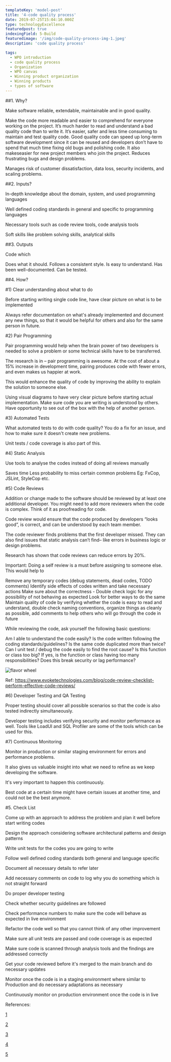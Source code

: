 ```yaml
---
templateKey: 'model-post'
title: '4-code quality process'
date: 2019-07-25T15:04:10.000Z
type: technologyExcellence
featuredpost: true
indexingField: 5-Build
featuredimage: '/img/code-quality-process-img-1.jpeg'
description: 'code quality process'

tags:
  - WPO introduction
  - code quality process
  - Organization
  - WPO canvas
  - Winning product organization
  - Winning products
  - types of software
---
```


##1. Why?


Make software reliable, extendable, maintainable and in good quality.

Make the code more readable and easier to comprehend for everyone working on the project. It’s much harder to read and understand a bad quality code than to write it.
It’s easier, safer and less time consuming to maintain and test quality code.
Good quality code can speed up long-term software development since it can be reused and developers don’t have to spend that much time fixing old bugs and polishing code. It also makeseasier for new project members who join the project.
Reduces frustrating bugs and design problems.

Manages risk of customer dissatisfaction, data loss, security incidents, and scaling problems.



##2. Inputs?


In-depth knowledge about the domain, system, and used programming languages

Well defined coding standards in general and specific to programming languages

Necessary tools such as code review tools, code analysis tools

Soft skills like problem solving skills, analytical skills



##3. Outputs


Code which

Does what it should.
Follows a consistent style.
Is easy to understand.
Has been well-documented.
Can be tested. 


##4. How?


#1) Clear understanding about what to do



Before starting writing single code line, have clear picture on what is to be implemented

Always refer documentation on what's already implemented and document any new things, so that it would be helpful for others and also for the same person in future.



#2) Pair Programming



Pair programming would help when the brain power of two developers is needed to solve a problem or some technical skills have to be transferred.



The research is in – pair programming is awesome. At the cost of about a 15% increase in development time, pairing produces code with fewer errors, and even makes us happier at work.



This would enhance the quality of code by improving the ability to explain the solution to someone else.

Using visual diagrams to have very clear picture before starting actual implementation.
Make sure code you are writing is understood by others.
Have opportunity to see out of the box with the help of another person.


#3) Automated Tests



What automated tests to do with code quality? You do a fix for an issue, and how to make sure it doesn't create new problems. 

Unit tests / code coverage is also part of this.



#4) Static Analysis



Use tools to analyse the codes instead of doing all reviews manually

Saves time
Less probability to miss certain common problems
Eg: FxCop, JSLint, StyleCop etc.


#5) Code Reviews



Addition or change made to the software should be reviewed by at least one additional developer. You might need to add more reviewers when the code is complex. Think of it as proofreading for code.



Code review would ensure that the code produced by developers “looks good”, is correct, and can be understood by each team member.



The code reviewer finds problems that the first developer missed. They can also find issues that static analysis can’t find– like errors in business logic or design problems. 



Research has shown that code reviews can reduce errors by 20%.



Important: Doing a self review is a must before assigning to someone else. This would help to

Remove any temporary codes (debug statements, dead codes, TODO comments)
Identify side effects of codes written and take necessary actions
Make sure about the correctness - Double check logic for any possibility of not behaving as expected
Look for better ways to do the same
Maintain quality of code by verifying whether the code is easy to read and understand, double check naming conventions, organize things as cleanly as possible, add comments to help others who will go through the code in future


While reviewing the code, ask yourself the following basic questions:

Am I able to understand the code easily?
Is the code written following the coding standards/guidelines?
Is the same code duplicated more than twice?
Can I unit test / debug the code easily to find the root cause?
Is this function or class too big? If yes, is the function or class having too many responsibilities?
Does this break security or lag performance?

![flavor wheel](/img/code-quality-process-img-1.jpeg)


Ref: https://www.evoketechnologies.com/blog/code-review-checklist-perform-effective-code-reviews/



#6) Developer Testing and QA Testing



Proper testing should cover all possible scenarios so that the code is also tested indirectly simultaneously.



Developer testing includes verifying security and monitor performance as well. Tools like LoadUI and SQL Profiler are some of the tools which can be used for this.



#7) Continuous Monitoring



Monitor in production or similar staging environment for errors and performance problems.



It also gives us valuable insight into what we need to refine as we keep developing the software.



It's very important to happen this continuously.

Best code at a certain time might have certain issues at another time, and could not be the best anymore.


#5. Check List


Come up with an approach to address the problem and plan it well before start writing codes

Design the approach considering software architectural patterns and design patterns

Write unit tests for the codes you are going to write

Follow well defined coding standards both general and language specific

Document all necessary details to refer later

Add necessary comments on code to log why you do something which is not straight forward

Do proper developer testing

Check whether security guidelines are followed

Check performance numbers to make sure the code will behave as expected in live environment

Refactor the code well so that you cannot think of any other improvement

Make sure all unit tests are passed and code coverage is as expected

Make sure code is scanned through analysis tools and the findings are addressed correctly

Get your code reviewed before it's merged to the main branch and do necessary updates

Monitor once the code is in a staging environment where similar to Production and do necessary adaptations as necessary

Continuously monitor on production environment once the code is in live



References:

[1](https://codingsans.com/blog/code-quality)

[2](https://revelry.co/code-quality-process/)

[3](https://medium.com/@andreigridnev/code-reviews-and-pair-programming-68a5ca8ba90c)

[4](https://www.perforce.com/blog/sca/what-code-quality-and-how-improve-it)

[5](https://www.evoketechnologies.com/blog/code-review-checklist-perform-effective-code-reviews/)